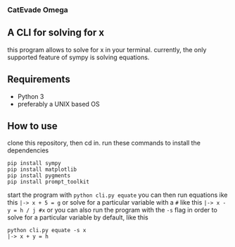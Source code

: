 ### CatEvade Omega
## A CLI for solving for x

this program allows to solve for x in your terminal.
currently, the only supported feature of sympy is solving equations.

## Requirements

* Python 3
* preferably a UNIX based OS

## How to use

clone this repository, then cd in.
run these commands to install the dependencies
```
pip install sympy
pip install matplotlib
pip install pygments
pip install prompt_toolkit 
```
start the program with `python cli.py equate`
you can then run equations ike this
`|-> x + 5 = g`
or solve for a particular variable with a `#` like this
`|-> x - y = h / j #x`
or you can also run the program with the `-s` flag in order to solve for a particular variable by default, like this
```
python cli.py equate -s x
|-> x + y = h
```
